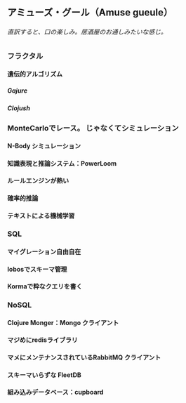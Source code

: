 ## アミューズ・グール（Amuse gueule）
###### 直訳すると、口の楽しみ。居酒屋のお通しみたいな感じ。

### フラクタル
#### 遺伝的アルゴリズム
##### Gajure
##### Clojush

### MonteCarloでレース。  じゃなくてシミュレーション
#### N-Body シミュレーション
#### 知識表現と推論システム：PowerLoom
#### ルールエンジンが熱い 
#### 確率的推論
#### テキストによる機械学習

### SQL
#### マイグレーション自由自在
#### lobosでスキーマ管理
#### Kormaで粋なクエリを書く

### NoSQL
#### Clojure Monger：Mongo クライアント
#### マジめにredisライブラリ
#### マメにメンテナンスされているRabbitMQ クライアント
#### スキーマいらずな FleetDB 
#### 組み込みデータベース：cupboard